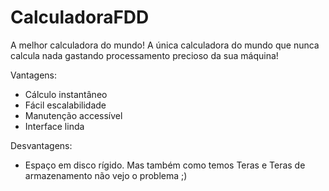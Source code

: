 # CalculadoraFDD
A melhor calculadora do mundo!
A única calculadora do mundo que nunca calcula nada gastando processamento precioso da sua máquina!

Vantagens:
+ Cálculo instantâneo
+ Fácil escalabilidade
+ Manutenção accessível
+ Interface linda

Desvantagens:
- Espaço em disco rígido. Mas também como temos Teras e Teras de armazenamento não vejo o problema ;)

